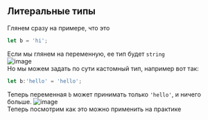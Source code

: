 ## Литеральные типы
Глянем сразу на примере, что это
```ts
let b = 'hi';
```
Если мы глянем на переменную, ее тип будет `string`<br>
![image](https://user-images.githubusercontent.com/70824286/174760931-5c7429ea-0df8-43ef-8076-00147bb4c792.png)<br>
Но мы можем задать по сути кастомный тип, например вот так:
```ts
let b:'hello' = 'hello';
```
Теперь переменная `b` может принимать только `'hello'`, и ничего больше. 
![image](https://user-images.githubusercontent.com/70824286/174761116-2d691797-396a-4b5f-9faf-4c8670e01f39.png)<br>
Теперь посмотрим как это можно применить на практике